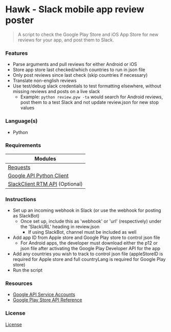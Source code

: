 # Hawk - Slack mobile app review poster
> A script to check the Google Play Store and iOS App Store for new reviews for your app, and post them to Slack.

### Features

- Parse arguments and pull reviews for either Android or iOS
- Store app store last checked/which countries to run in json file
- Only post reviews since last check (skip countries if necessary)
- Translate non-english reviews
- Use test/debug slack credentials to test formatting elsewhere, without missing reviews and posts on a live slack
  - Example: `python review.pyw -ta` would search for Android reviews, post them to a test Slack and not update review.json for new stop values

### Language(s)

- Python

### Requirements

| Modules
| ------------------------------------------------------------------------------------------------------
| [Requests](https://pypi.python.org/pypi/requests)
| [Google API Python Client](https://developers.google.com/api-client-library/python/start/installation)
| [SlackClient RTM API](https://pypi.python.org/pypi/slackclient) (Optional)

### Instructions

- Set up an incoming webhook in Slack (or use the webhook for posting as SlackBot)
  - Once set up, include this as 'webhook' or 'url' (respectively) under the 'SlackURL' heading in review.json
    - If using SlackBot, channel must be included as well
- Add app ID from Apple store and Google Play store to control json file
  - For Android apps, the developer must download either the p12 or json file after activating the Google Play Developer API for the app
- Add any countries you wish to track to control json file (appleStoreID is required for Apple store and full countryLang is required for Google Play store)
- Run the script

### Resources

- [Google API Service Accounts](https://developers.google.com/api-client-library/python/auth/service-accounts)
- [Google Play Store API Reference](https://developers.google.com/android-publisher/api-ref/reviews/list)

### License
[License](LICENSE.txt)
